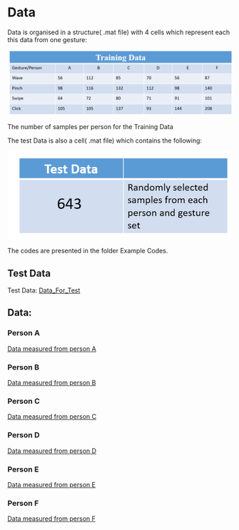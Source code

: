 # Data

Data is organised in a structure( .mat file) with 4 cells which represent each this data from one gesture:

![alt text](https://github.com/UCLRadarGroup/DopNet/blob/a432ca9699c231229fe41a62072d4096a01f48d6/images/Picture7.png?raw=true)

The number of samples per person for the Training Data

The test Data is also a cell( .mat file) which contains the following:

![alt text](https://github.com/UCLRadarGroup/DopNet/blob/a432ca9699c231229fe41a62072d4096a01f48d6/images/Picture8.png?raw=true)

The codes are presented in the folder Example Codes.

## Test Data

Test Data: [Data_For_Test](https://www.dropbox.com/s/nixej121bjuoed5/Data_For_Test_Random.mat?dl=1)

## Data:
### Person A
[Data measured from person A](https://www.dropbox.com/s/y2ucu8fbi688nk4/Data_Per_PersonData_Training_Person_A.mat?dl=1)

### Person B
[Data measured from person B](https://www.dropbox.com/s/tygp65ii3bdyzv6/Data_Per_PersonData_Training_Person_B.mat?dl=1)

### Person C
[Data measured from person C](https://www.dropbox.com/s/or2d6ysn3hjp8ap/Data_Per_PersonData_Training_Person_C.mat?dl=1)

### Person D
[Data measured from person D](https://www.dropbox.com/s/23kvndnqhavudug/Data_Per_PersonData_Training_Person_D.mat?dl=1)

### Person E
[Data measured from person E](https://www.dropbox.com/s/7l2xaxtb9qkjph4/Data_Per_PersonData_Training_Person_E.mat?dl=1)

### Person F
[Data measured from person F](https://www.dropbox.com/s/7zarte2ijynusgf/Data_Per_PersonData_Training_Person_F.mat?dl=1)


